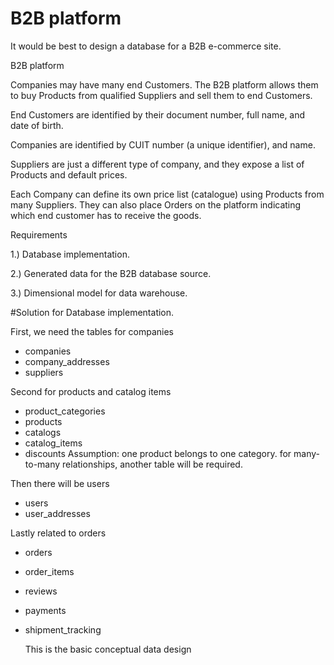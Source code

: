 # B2B platform

It would be best to design a database for a B2B e-commerce site. 

B2B platform

Companies may have many end Customers. The B2B platform allows them to buy Products from qualified Suppliers and sell them to end Customers.

End Customers are identified by their document number, full name, and date of birth.

Companies are identified by CUIT number (a unique identifier), and name.

Suppliers are just a different type of company, and they expose a list of Products and default prices.

Each Company can define its own price list (catalogue) using Products from many Suppliers. They can also place Orders on the platform indicating which end customer has to receive the goods.



Requirements

1.) Database implementation.

2.) Generated data for the B2B database source.

3.) Dimensional model for data warehouse.




#Solution for Database implementation.

First, we need the tables for companies
* companies
* company_addresses
* suppliers

Second for products and catalog items
* product_categories
* products
* catalogs
* catalog_items
* discounts
  Assumption: one product belongs to one category. for many-to-many relationships, another table will be required.

Then there will be users
* users
* user_addresses

Lastly related to orders
* orders
* order_items
* reviews
* payments
* shipment_tracking

  This is the basic conceptual data design